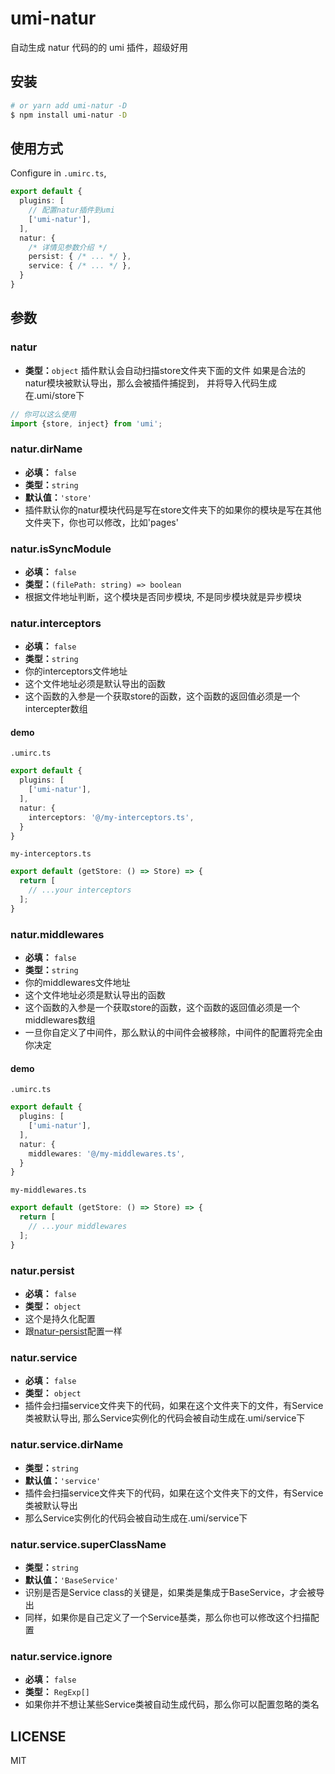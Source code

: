 # umi-natur

自动生成 natur 代码的的 umi 插件，超级好用

## 安装

```bash
# or yarn add umi-natur -D
$ npm install umi-natur -D
```

## 使用方式

Configure in `.umirc.ts`,

```ts
export default {
  plugins: [
    // 配置natur插件到umi
    ['umi-natur'],
  ],
  natur: {
    /* 详情见参数介绍 */
    persist: { /* ... */ },
    service: { /* ... */ },
  }
}
```

## 参数

### natur

- **类型：**`object`
插件默认会自动扫描store文件夹下面的文件
如果是合法的natur模块被默认导出，那么会被插件捕捉到，
并将导入代码生成在.umi/store下
```ts
// 你可以这么使用
import {store, inject} from 'umi';
```

### natur.dirName

- **必填：** `false`
- **类型：**`string`
- **默认值：**`'store'`
- 插件默认你的natur模块代码是写在store文件夹下的如果你的模块是写在其他文件夹下，你也可以修改，比如'pages'


### natur.isSyncModule
- **必填：** `false`
- **类型：**`(filePath: string) => boolean`
- 根据文件地址判断，这个模块是否同步模块, 不是同步模块就是异步模块


### natur.interceptors
- **必填：** `false`
- **类型：**`string`
- 你的interceptors文件地址
- 这个文件地址必须是默认导出的函数
- 这个函数的入参是一个获取store的函数，这个函数的返回值必须是一个intercepter数组


#### demo

`.umirc.ts`
```ts
export default {
  plugins: [
    ['umi-natur'],
  ],
  natur: {
    interceptors: '@/my-interceptors.ts',
  }
}
```

`my-interceptors.ts`
```ts
export default (getStore: () => Store) => {
  return [
    // ...your interceptors
  ];
}
```

### natur.middlewares
- **必填：** `false`
- **类型：**`string`
- 你的middlewares文件地址
- 这个文件地址必须是默认导出的函数
- 这个函数的入参是一个获取store的函数，这个函数的返回值必须是一个middlewares数组
- 一旦你自定义了中间件，那么默认的中间件会被移除，中间件的配置将完全由你决定



#### demo

`.umirc.ts`
```ts
export default {
  plugins: [
    ['umi-natur'],
  ],
  natur: {
    middlewares: '@/my-middlewares.ts',
  }
}
```

`my-middlewares.ts`
```ts
export default (getStore: () => Store) => {
  return [
    // ...your middlewares
  ];
}
```

### natur.persist

- **必填：** `false`
- **类型：** `object`
- 这个是持久化配置
- 跟[natur-persist](/zh/natur-persist)配置一样

### natur.service

- **必填：** `false`
- **类型：** `object`
- 插件会扫描service文件夹下的代码，如果在这个文件夹下的文件，有Service类被默认导出, 那么Service实例化的代码会被自动生成在.umi/service下

### natur.service.dirName

- **类型：**`string`
- **默认值：**`'service'`
- 插件会扫描service文件夹下的代码，如果在这个文件夹下的文件，有Service类被默认导出
- 那么Service实例化的代码会被自动生成在.umi/service下

### natur.service.superClassName

- **类型：**`string`
- **默认值：**`'BaseService'`
- 识别是否是Service class的关键是，如果类是集成于BaseService，才会被导出
- 同样，如果你是自己定义了一个Service基类，那么你也可以修改这个扫描配置

### natur.service.ignore

- **必填：** `false`
- **类型：** `RegExp[]`
- 如果你并不想让某些Service类被自动生成代码，那么你可以配置忽略的类名


## LICENSE

MIT
